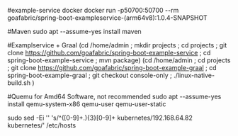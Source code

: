#example-service docker
docker run -p50700:50700 --rm goafabric/spring-boot-exampleservice-(arm64v8):1.0.4-SNAPSHOT

#Maven
sudo apt --assume-yes install maven

#Examplservice + Graal
(cd /home/admin ; mkdir projects ; cd projects ; git clone https://github.com/goafabric/spring-boot-example-service ; cd spring-boot-example-service ; mvn package)
(cd /home/admin ; cd projects ; git clone https://github.com/goafabric/spring-boot-example-graal ; cd spring-boot-example-graal ; git checkout console-only ; ./linux-native-build.sh )

#Quemu for Amd64 Software, not recommended
sudo apt --assume-yes install qemu-system-x86 qemu-user qemu-user-static

sudo sed -Ei '' 's/^([0-9]+\.){3}[0-9]+ kubernetes/192.168.64.82 kubernetes/' /etc/hosts